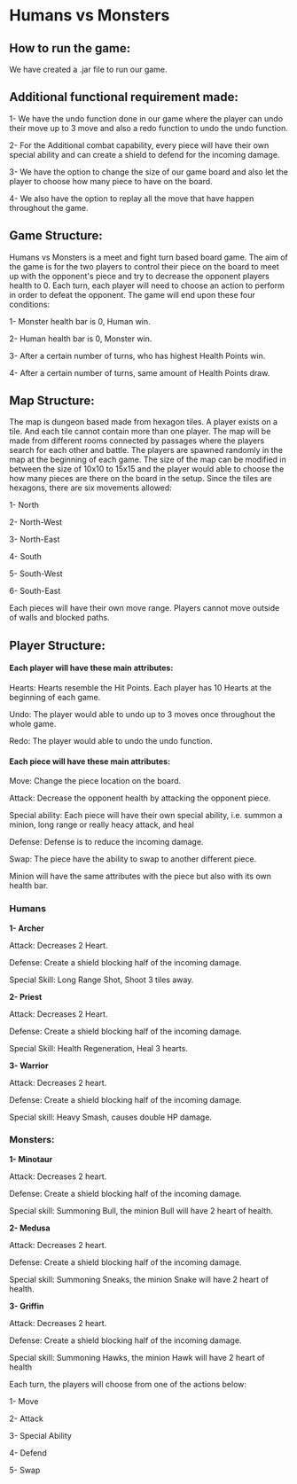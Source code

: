 # Humans vs Monsters

## How to run the game:

We have created a .jar file to run our game.

## Additional functional requirement made:

1- We have the undo function done in our game where the player can undo their move up to 3 move and also a redo function to undo the undo function.

2- For the Additional combat capability, every piece will have their own special ability and can create a shield to defend for the incoming damage.

3- We have the option to change the size of our game board and also let the player to choose how many piece to have on the board.

4- We also have the option to replay all the move that have happen throughout the game.

## Game Structure:

Humans vs Monsters is a meet and fight turn based board game. The aim of the game is for the two players to control their piece on the board to meet up with the opponent's piece and try to decrease the opponent players health to 0. Each turn, each player will need to choose an action to perform in order to defeat the opponent.
The game will end upon these four conditions:

1-	Monster health bar is 0, Human win.

2-	Human health bar is 0, Monster win.

3-	After a certain number of turns, who has highest Health Points win.

4-	After a certain number of turns, same amount of Health Points draw.

## Map Structure:

The map is dungeon based made from hexagon tiles. A player exists on a tile. And each tile cannot contain more than one player.
The map will be made from different rooms connected by passages where the players search for each other and battle. The players are spawned randomly in the map at the beginning of each game.
The size of the map can be modified in between the size of 10x10 to 15x15 and the player would able to choose the how many pieces are there on the board in the setup.
Since the tiles are hexagons, there are six movements allowed:

1-	North

2-	North-West

3-	North-East

4-	South

5-	South-West

6-	South-East

Each pieces will have their own move range.
Players cannot move outside of walls and blocked paths.

## Player Structure:

#### Each player will have these main attributes:

Hearts: Hearts resemble the Hit Points. Each player has 10 Hearts at the beginning of each game.

Undo: The player would able to undo up to 3 moves once throughout the whole game.

Redo: The player would able to undo the undo function.

#### Each piece will have these main attributes:

Move: Change the piece location on the board.

Attack: Decrease the opponent health by attacking the opponent piece.

Special ability: Each piece will have their own special ability, i.e. summon a minion, long range or really heacy attack, and heal

Defense: Defense is to reduce the incoming damage.

Swap: The piece have the ability to swap to another different piece.

Minion will have the same attributes with the piece but also with its own health bar.

### Humans

**1-	Archer**

Attack: Decreases 2 Heart.

Defense: Create a shield blocking half of the incoming damage.

Special Skill: Long Range Shot, Shoot 3 tiles away.

**2-	Priest**

Attack: Decreases 2 Heart.

Defense: Create a shield blocking half of the incoming damage.

Special Skill: Health Regeneration, Heal 3 hearts.

**3-	Warrior**

Attack: Decreases 2 heart.

Defense: Create a shield blocking half of the incoming damage.

Special skill: Heavy Smash, causes double HP damage.

### Monsters:

**1-	Minotaur**

Attack: Decreases 2 heart.

Defense: Create a shield blocking half of the incoming damage.

Special skill: Summoning Bull, the minion Bull will have 2 heart of health.

**2-	Medusa**

Attack: Decreases 2 heart.

Defense: Create a shield blocking half of the incoming damage.

Special skill: Summoning Sneaks, the minion Snake will have 2 heart of health. 

**3-	Griffin**

Attack: Decreases 2 heart.

Defense: Create a shield blocking half of the incoming damage.

Special skill: Summoning Hawks, the minion Hawk will have 2 heart of health

Each turn, the players will choose from one of the actions below:

1-  Move

2-	Attack

3-  Special Ability

4-	Defend

5-	Swap 
